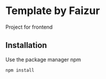 # Template by Faizur

Project for frontend

## Installation

Use the package manager npm

```bash
npm install
```
